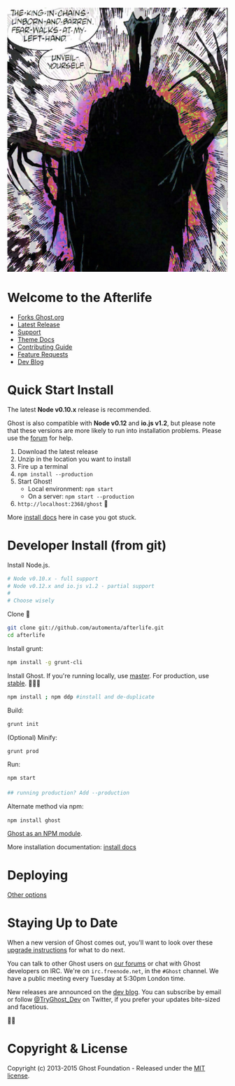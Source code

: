 ![invisibles](https://raw.githubusercontent.com/automenta/afterlife/master/doc/logo.jpg)

# Welcome to the Afterlife

- [Forks Ghost.org](https://ghost.org)
- [Latest Release](https://ghost.org/download/)
- [Support](http://support.ghost.org/)
- [Theme Docs](http://themes.ghost.org)
- [Contributing Guide](https://github.com/TryGhost/Ghost/blob/master/CONTRIBUTING.md)
- [Feature Requests](http://ideas.ghost.org/)
- [Dev Blog](http://dev.ghost.org)

# Quick Start Install

The latest **Node v0.10.x** release is recommended.

Ghost is also compatible with **Node v0.12** and **io.js v1.2**, but please note that these versions are more likely to run into installation problems. Please use the [forum](https://ghost.org/forum/installation/) for help.

1. Download the latest release
1. Unzip in the location you want to install
1. Fire up a terminal
1. `npm install --production`
1. Start Ghost!
    - Local environment: `npm start`
    - On a server: `npm start --production`
1. `http://localhost:2368/ghost` :tada:

More [install docs](http://support.ghost.org/installation/) here in case you got stuck.

<a name="getting-started"></a>
# Developer Install (from git)

Install Node.js. 

```bash
# Node v0.10.x - full support
# Node v0.12.x and io.js v1.2 - partial support
#
# Choose wisely
```

Clone :ghost:

```bash
git clone git://github.com/automenta/afterlife.git
cd afterlife
```

Install grunt:

```bash
npm install -g grunt-cli
```

Install Ghost. If you're running locally, use [master](https://github.com/TryGhost/Ghost/tree/master). For production, use [stable](https://github.com/TryGhost/Ghost/tree/stable). :no_entry_sign::rocket::microscope:

```bash
npm install ; npm ddp #install and de-duplicate
```

Build:

```bash
grunt init
```

(Optional) Minify:

```bash
grunt prod
```

Run:

```bash
npm start

## running production? Add --production
```

Alternate method via npm:

```npm install ghost```

[Ghost as an NPM module](https://github.com/TryGhost/Ghost/wiki/Using-Ghost-as-an-npm-module).

More installation documentation: [install docs](http://support.ghost.org/installation/)


# Deploying

[Other options](http://support.ghost.org/deploying-ghost/)


# Staying Up to Date

When a new version of Ghost comes out, you'll want to look over these [upgrade instructions](http://support.ghost.org/how-to-upgrade/) for what to do next.

You can talk to other Ghost users on [our forums](https://ghost.org/forum) or chat with Ghost developers on IRC. We're on `irc.freenode.net`, in the `#Ghost` channel. We have a public meeting every Tuesday at 5:30pm London time.

New releases are announced on the [dev blog](http://dev.ghost.org/tag/releases/). You can subscribe by email or follow [@TryGhost_Dev](https://twitter.com/tryghost_dev) on Twitter, if you prefer your updates bite-sized and facetious.

:saxophone::turtle:


# Copyright & License

Copyright (c) 2013-2015 Ghost Foundation - Released under the [MIT license](LICENSE).
